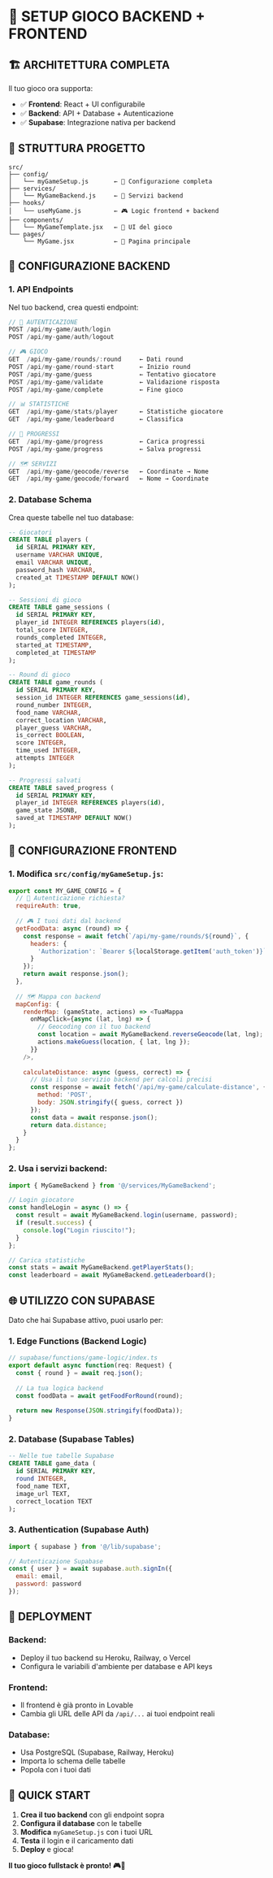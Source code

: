 # 🚀 SETUP GIOCO BACKEND + FRONTEND

## 🏗️ ARCHITETTURA COMPLETA

Il tuo gioco ora supporta:
- ✅ **Frontend**: React + UI configurabile  
- ✅ **Backend**: API + Database + Autenticazione
- ✅ **Supabase**: Integrazione nativa per backend

## 📁 STRUTTURA PROGETTO

```
src/
├── config/
│   └── myGameSetup.js       ← 🎯 Configurazione completa
├── services/
│   └── MyGameBackend.js     ← 🔗 Servizi backend
├── hooks/
│   └── useMyGame.js         ← 🎮 Logic frontend + backend
├── components/
│   └── MyGameTemplate.jsx   ← 🎨 UI del gioco
└── pages/
    └── MyGame.jsx           ← 🚀 Pagina principale
```

## 🔧 CONFIGURAZIONE BACKEND

### 1. API Endpoints
Nel tuo backend, crea questi endpoint:

```javascript
// 🔐 AUTENTICAZIONE
POST /api/my-game/auth/login
POST /api/my-game/auth/logout

// 🎮 GIOCO
GET  /api/my-game/rounds/:round     ← Dati round
POST /api/my-game/round-start       ← Inizio round
POST /api/my-game/guess             ← Tentativo giocatore
POST /api/my-game/validate          ← Validazione risposta
POST /api/my-game/complete          ← Fine gioco

// 📊 STATISTICHE
GET  /api/my-game/stats/player      ← Statistiche giocatore
GET  /api/my-game/leaderboard       ← Classifica

// 💾 PROGRESSI
GET  /api/my-game/progress          ← Carica progressi
POST /api/my-game/progress          ← Salva progressi

// 🗺️ SERVIZI
GET  /api/my-game/geocode/reverse   ← Coordinate → Nome
GET  /api/my-game/geocode/forward   ← Nome → Coordinate
```

### 2. Database Schema
Crea queste tabelle nel tuo database:

```sql
-- Giocatori
CREATE TABLE players (
  id SERIAL PRIMARY KEY,
  username VARCHAR UNIQUE,
  email VARCHAR UNIQUE,
  password_hash VARCHAR,
  created_at TIMESTAMP DEFAULT NOW()
);

-- Sessioni di gioco
CREATE TABLE game_sessions (
  id SERIAL PRIMARY KEY,
  player_id INTEGER REFERENCES players(id),
  total_score INTEGER,
  rounds_completed INTEGER,
  started_at TIMESTAMP,
  completed_at TIMESTAMP
);

-- Round di gioco
CREATE TABLE game_rounds (
  id SERIAL PRIMARY KEY,
  session_id INTEGER REFERENCES game_sessions(id),
  round_number INTEGER,
  food_name VARCHAR,
  correct_location VARCHAR,
  player_guess VARCHAR,
  is_correct BOOLEAN,
  score INTEGER,
  time_used INTEGER,
  attempts INTEGER
);

-- Progressi salvati
CREATE TABLE saved_progress (
  id SERIAL PRIMARY KEY,
  player_id INTEGER REFERENCES players(id),
  game_state JSONB,
  saved_at TIMESTAMP DEFAULT NOW()
);
```

## 🔗 CONFIGURAZIONE FRONTEND

### 1. Modifica `src/config/myGameSetup.js`:

```javascript
export const MY_GAME_CONFIG = {
  // 🔐 Autenticazione richiesta?
  requireAuth: true,
  
  // 🎮 I tuoi dati dal backend
  getFoodData: async (round) => {
    const response = await fetch(`/api/my-game/rounds/${round}`, {
      headers: {
        'Authorization': `Bearer ${localStorage.getItem('auth_token')}`
      }
    });
    return await response.json();
  },
  
  // 🗺️ Mappa con backend
  mapConfig: {
    renderMap: (gameState, actions) => <TuaMappa 
      onMapClick={async (lat, lng) => {
        // Geocoding con il tuo backend
        const location = await MyGameBackend.reverseGeocode(lat, lng);
        actions.makeGuess(location, { lat, lng });
      }}
    />,
    
    calculateDistance: async (guess, correct) => {
      // Usa il tuo servizio backend per calcoli precisi
      const response = await fetch('/api/my-game/calculate-distance', {
        method: 'POST',
        body: JSON.stringify({ guess, correct })
      });
      const data = await response.json();
      return data.distance;
    }
  }
};
```

### 2. Usa i servizi backend:

```javascript
import { MyGameBackend } from '@/services/MyGameBackend';

// Login giocatore
const handleLogin = async () => {
  const result = await MyGameBackend.login(username, password);
  if (result.success) {
    console.log("Login riuscito!");
  }
};

// Carica statistiche
const stats = await MyGameBackend.getPlayerStats();
const leaderboard = await MyGameBackend.getLeaderboard();
```

## 🌐 UTILIZZO CON SUPABASE

Dato che hai Supabase attivo, puoi usarlo per:

### 1. **Edge Functions** (Backend Logic)
```javascript
// supabase/functions/game-logic/index.ts
export default async function(req: Request) {
  const { round } = await req.json();
  
  // La tua logica backend
  const foodData = await getFoodForRound(round);
  
  return new Response(JSON.stringify(foodData));
}
```

### 2. **Database** (Supabase Tables)
```sql
-- Nelle tue tabelle Supabase
CREATE TABLE game_data (
  id SERIAL PRIMARY KEY,
  round INTEGER,
  food_name TEXT,
  image_url TEXT,
  correct_location TEXT
);
```

### 3. **Authentication** (Supabase Auth)
```javascript
import { supabase } from '@/lib/supabase';

// Autenticazione Supabase
const { user } = await supabase.auth.signIn({
  email: email,
  password: password
});
```

## 🚀 DEPLOYMENT

### Backend:
- Deploy il tuo backend su Heroku, Railway, o Vercel
- Configura le variabili d'ambiente per database e API keys

### Frontend:
- Il frontend è già pronto in Lovable
- Cambia gli URL delle API da `/api/...` ai tuoi endpoint reali

### Database:
- Usa PostgreSQL (Supabase, Railway, Heroku)
- Importa lo schema delle tabelle
- Popola con i tuoi dati

## 🎯 QUICK START

1. **Crea il tuo backend** con gli endpoint sopra
2. **Configura il database** con le tabelle
3. **Modifica** `myGameSetup.js` con i tuoi URL
4. **Testa** il login e il caricamento dati
5. **Deploy** e gioca!

**Il tuo gioco fullstack è pronto! 🎮🚀**